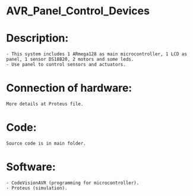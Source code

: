 # AVR_Panel_Control_Devices

# Description:
    - This system includes 1 ARmega128 as main microcontroller, 1 LCD as panel, 1 sensor DS18B20, 2 motors and some leds.
    - Use panel to control sensors and actuators.

# Connection of hardware:
    More details at Proteus file.

# Code:
    Source code is in main folder.

# Software:
    - CodeVisionAVR (programming for microcontroller).
    - Proteus (simulation).
